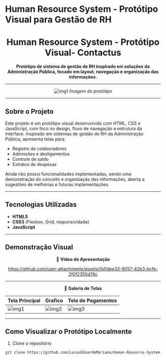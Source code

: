 # Human Resource System - Protótipo Visual para Gestão de RH 

<div align="center">

# Human Resource System - Protótipo Visual- Contactus

**Protótipo de sistema de gestão de RH inspirado em soluções da Administração Pública, focado em layout, navegação e organização das informações.**

---

![img1](https://github.com/user-attachments/assets/f665266f-f68c-4d13-8c85-97b2975d95d3)
*Imagem do protótipo*  

</div>

---

## Sobre o Projeto

Este projeto é um protótipo visual desenvolvido com HTML, CSS e JavaScript, com foco no design, fluxo de navegação e estrutura da interface. Inspirado em sistemas de gestão de RH da Administração Pública, apresenta telas para:

- Registro de colaboradores  
- Admissões e desligamentos  
- Controle de saldo  
- Extratos de despesas  

Ainda não possui funcionalidades implementadas, sendo uma demonstração do conceito e organização das informações, aberta a sugestões de melhorias e futuras implementações.

---

## Tecnologias Utilizadas

- **HTML5**  
- **CSS3** (Flexbox, Grid, responsividade)  
- **JavaScript** 
---

## Demonstração Visual

<div align="center">

🎥 **Vídeo de Apresentação**  

https://github.com/user-attachments/assets/0d1dee33-8057-42b3-bcfe-2f0f2355d74c

---

📸 **Galeria de Telas**  

| Tela Principal | Grafico | Tela de Pagamentos|  
|------------------|-------------------|-------------------|
| ![img1](https://github.com/user-attachments/assets/f665266f-f68c-4d13-8c85-97b2975d95d3) | ![img2](https://github.com/user-attachments/assets/b66c1563-55d7-4c23-b01d-39e1dc0a3905) | ![img3](https://github.com/user-attachments/assets/66a80c6c-6cee-43f7-98c4-c0d63d6c3a59)

</div>

---

## Como Visualizar o Protótipo Localmente

1. Clone o repositório  
```bash
git clone https://github.com/LucasEduardoMariano/Human-Resource-System.git
